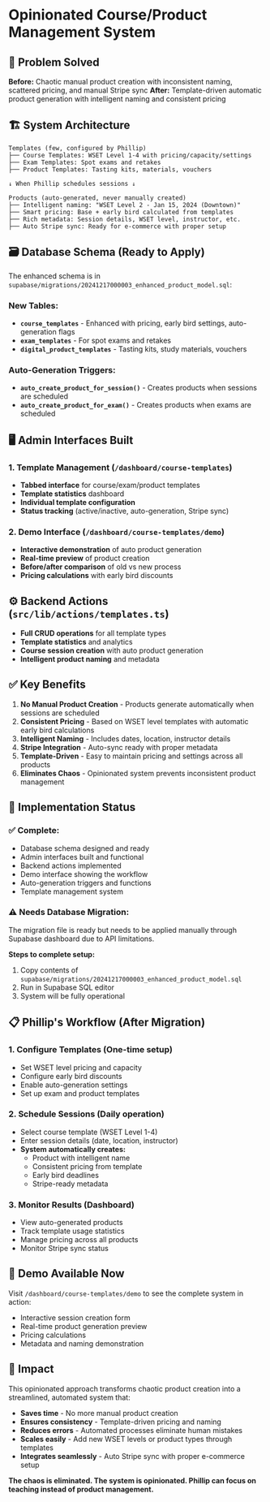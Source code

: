 # Opinionated Course/Product Management System

## 🎯 Problem Solved

**Before:** Chaotic manual product creation with inconsistent naming, scattered pricing, and manual Stripe sync
**After:** Template-driven automatic product generation with intelligent naming and consistent pricing

## 🏗 System Architecture

```
Templates (few, configured by Phillip)
├── Course Templates: WSET Level 1-4 with pricing/capacity/settings
├── Exam Templates: Spot exams and retakes
├── Product Templates: Tasting kits, materials, vouchers

↓ When Phillip schedules sessions ↓

Products (auto-generated, never manually created)
├── Intelligent naming: "WSET Level 2 - Jan 15, 2024 (Downtown)"
├── Smart pricing: Base + early bird calculated from templates
├── Rich metadata: Session details, WSET level, instructor, etc.
├── Auto Stripe sync: Ready for e-commerce with proper setup
```

## 🗃 Database Schema (Ready to Apply)

The enhanced schema is in `supabase/migrations/20241217000003_enhanced_product_model.sql`:

### New Tables:
- **`course_templates`** - Enhanced with pricing, early bird settings, auto-generation flags
- **`exam_templates`** - For spot exams and retakes
- **`digital_product_templates`** - Tasting kits, study materials, vouchers

### Auto-Generation Triggers:
- **`auto_create_product_for_session()`** - Creates products when sessions are scheduled
- **`auto_create_product_for_exam()`** - Creates products when exams are scheduled

## 🖥 Admin Interfaces Built

### 1. Template Management (`/dashboard/course-templates`)
- **Tabbed interface** for course/exam/product templates
- **Template statistics** dashboard
- **Individual template configuration**
- **Status tracking** (active/inactive, auto-generation, Stripe sync)

### 2. Demo Interface (`/dashboard/course-templates/demo`)
- **Interactive demonstration** of auto product generation
- **Real-time preview** of product creation
- **Before/after comparison** of old vs new process
- **Pricing calculations** with early bird discounts

## ⚙ Backend Actions (`src/lib/actions/templates.ts`)
- **Full CRUD operations** for all template types
- **Template statistics** and analytics
- **Course session creation** with auto product generation
- **Intelligent product naming** and metadata

## ✅ Key Benefits

1. **No Manual Product Creation** - Products generate automatically when sessions are scheduled
2. **Consistent Pricing** - Based on WSET level templates with automatic early bird calculations
3. **Intelligent Naming** - Includes dates, location, instructor details
4. **Stripe Integration** - Auto-sync ready with proper metadata
5. **Template-Driven** - Easy to maintain pricing and settings across all products
6. **Eliminates Chaos** - Opinionated system prevents inconsistent product management

## 🚀 Implementation Status

### ✅ **Complete:**
- Database schema designed and ready
- Admin interfaces built and functional
- Backend actions implemented
- Demo interface showing the workflow
- Auto-generation triggers and functions
- Template management system

### ⚠️ **Needs Database Migration:**
The migration file is ready but needs to be applied manually through Supabase dashboard due to API limitations.

**Steps to complete setup:**
1. Copy contents of `supabase/migrations/20241217000003_enhanced_product_model.sql`
2. Run in Supabase SQL editor
3. System will be fully operational

## 📋 Phillip's Workflow (After Migration)

### 1. **Configure Templates** (One-time setup)
- Set WSET level pricing and capacity
- Configure early bird discounts
- Enable auto-generation settings
- Set up exam and product templates

### 2. **Schedule Sessions** (Daily operation)
- Select course template (WSET Level 1-4)
- Enter session details (date, location, instructor)
- **System automatically creates:**
  - Product with intelligent name
  - Consistent pricing from template
  - Early bird deadlines
  - Stripe-ready metadata

### 3. **Monitor Results** (Dashboard)
- View auto-generated products
- Track template usage statistics
- Manage pricing across all products
- Monitor Stripe sync status

## 🔧 Demo Available Now

Visit `/dashboard/course-templates/demo` to see the complete system in action:
- Interactive session creation form
- Real-time product generation preview
- Pricing calculations
- Metadata and naming demonstration

## 🎉 Impact

This opinionated approach transforms chaotic product creation into a streamlined, automated system that:
- **Saves time** - No more manual product creation
- **Ensures consistency** - Template-driven pricing and naming
- **Reduces errors** - Automated processes eliminate human mistakes
- **Scales easily** - Add new WSET levels or product types through templates
- **Integrates seamlessly** - Auto Stripe sync with proper e-commerce setup

**The chaos is eliminated. The system is opinionated. Phillip can focus on teaching instead of product management.**